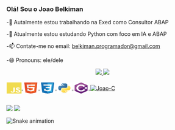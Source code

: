 ### Olá! Sou o Joao Belkiman

-🔭 Autalmente estou trabalhando na Exed como Consultor ABAP 

-🌱 Atualmente estou estudando Python com foco em IA e ABAP 

-📫 Contate-me no email: belkiman.programador@gmail.com

-😄 Pronouns: ele/dele
<div align="center">
  <a href="https://github.com/joaobelkiman0077">
  <img height="180em" src="https://github-readme-stats.vercel.app/api?username=joaobelkiman0077&show_icons=true&theme=dracula&include_all_commits=true&count_private=true"/>
  <img height="180em" src="https://github-readme-stats.vercel.app/api/top-langs/?username=joaobelkiman0077&layout=compact&langs_count=7&theme=dracula"/>
</div>
  <div style="display: inline_block"><br>
  <img align="center" alt="Joao-Js" height="30" width="40" src="https://raw.githubusercontent.com/devicons/devicon/master/icons/javascript/javascript-plain.svg">
  <img align="center" alt="Joao-HTML" height="30" width="40" src="https://raw.githubusercontent.com/devicons/devicon/master/icons/html5/html5-original.svg">
  <img align="center" alt="Joao-CSS" height="30" width="40" src="https://raw.githubusercontent.com/devicons/devicon/master/icons/css3/css3-original.svg">
  <img align="center" alt="Joao-Python" height="30" width="40" src="https://raw.githubusercontent.com/devicons/devicon/master/icons/python/python-original.svg">
  <img align="center" alt="Joao-Csharp" height="30" width="40" src="https://raw.githubusercontent.com/devicons/devicon/master/icons/csharp/csharp-original.svg">
  <img align="center" alt="Joao-C" height="30" width="40" <img src="https://cdn.jsdelivr.net/gh/devicons/devicon/icons/c/c-original.svg" />

</div>
  
  
##
  
  
<div>
  <a href = "mailto:belkiman.programador@gmail.com"><img src="https://img.shields.io/badge/-Gmail-%23333?style=for-the-badge&logo=gmail&logoColor=white" target="_blank"></a>
  <a href="https://www.linkedin.com/in/jo%C3%A3o-belkiman-2434ab208/" target="_blank"><img src="https://img.shields.io/badge/-LinkedIn-%230077B5?style=for-the-badge&logo=linkedin&logoColor=white" target="_blank"></a> 
  
  
  ![Snake animation](https://github.com/joaobelkiman0077/joaobelkiman0077/blob/output/github-contribution-grid-snake.svg)
  
  
</div>

